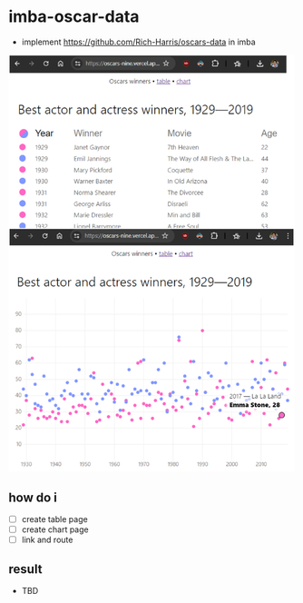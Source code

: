 # imba-oscar-data

- implement https://github.com/Rich-Harris/oscars-data in imba

![info](info.webp)


## how do i
- [ ] create table page
- [ ] create chart page
- [ ] link and route

## result
- TBD